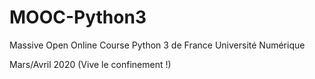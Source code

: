 # MOOC-Python3
Massive Open Online Course Python 3 de France Université Numérique

Mars/Avril 2020 (Vive le confinement !)
